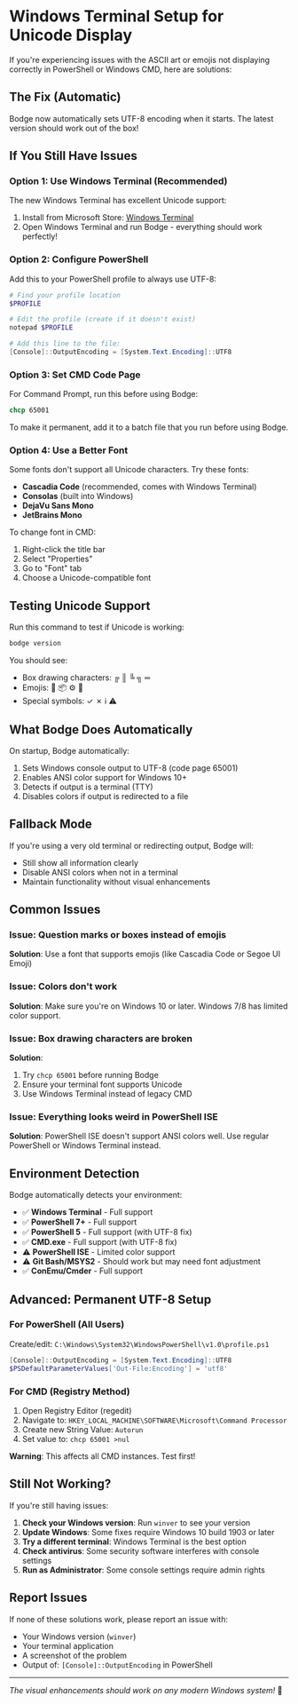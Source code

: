 # Windows Terminal Setup for Unicode Display

If you're experiencing issues with the ASCII art or emojis not displaying correctly in PowerShell or Windows CMD, here are solutions:

## The Fix (Automatic)

Bodge now automatically sets UTF-8 encoding when it starts. The latest version should work out of the box!

## If You Still Have Issues

### Option 1: Use Windows Terminal (Recommended)
The new Windows Terminal has excellent Unicode support:

1. Install from Microsoft Store: [Windows Terminal](https://www.microsoft.com/store/productId/9N0DX20HK701)
2. Open Windows Terminal and run Bodge - everything should work perfectly!

### Option 2: Configure PowerShell
Add this to your PowerShell profile to always use UTF-8:

```powershell
# Find your profile location
$PROFILE

# Edit the profile (create if it doesn't exist)
notepad $PROFILE

# Add this line to the file:
[Console]::OutputEncoding = [System.Text.Encoding]::UTF8
```

### Option 3: Set CMD Code Page
For Command Prompt, run this before using Bodge:

```cmd
chcp 65001
```

To make it permanent, add it to a batch file that you run before using Bodge.

### Option 4: Use a Better Font
Some fonts don't support all Unicode characters. Try these fonts:
- **Cascadia Code** (recommended, comes with Windows Terminal)
- **Consolas** (built into Windows)
- **DejaVu Sans Mono**
- **JetBrains Mono**

To change font in CMD:
1. Right-click the title bar
2. Select "Properties"
3. Go to "Font" tab
4. Choose a Unicode-compatible font

## Testing Unicode Support

Run this command to test if Unicode is working:
```bash
bodge version
```

You should see:
- Box drawing characters: ╔ ║ ╚ ╗ ═
- Emojis: 🔨 📦 ⚙️ 🎯
- Special symbols: ✓ ✗ ℹ ⚠

## What Bodge Does Automatically

On startup, Bodge automatically:
1. Sets Windows console output to UTF-8 (code page 65001)
2. Enables ANSI color support for Windows 10+
3. Detects if output is a terminal (TTY)
4. Disables colors if output is redirected to a file

## Fallback Mode

If you're using a very old terminal or redirecting output, Bodge will:
- Still show all information clearly
- Disable ANSI colors when not in a terminal
- Maintain functionality without visual enhancements

## Common Issues

### Issue: Question marks or boxes instead of emojis
**Solution**: Use a font that supports emojis (like Cascadia Code or Segoe UI Emoji)

### Issue: Colors don't work
**Solution**: Make sure you're on Windows 10 or later. Windows 7/8 has limited color support.

### Issue: Box drawing characters are broken
**Solution**: 
1. Try `chcp 65001` before running Bodge
2. Ensure your terminal font supports Unicode
3. Use Windows Terminal instead of legacy CMD

### Issue: Everything looks weird in PowerShell ISE
**Solution**: PowerShell ISE doesn't support ANSI colors well. Use regular PowerShell or Windows Terminal instead.

## Environment Detection

Bodge automatically detects your environment:
- ✅ **Windows Terminal** - Full support
- ✅ **PowerShell 7+** - Full support
- ✅ **PowerShell 5** - Full support (with UTF-8 fix)
- ✅ **CMD.exe** - Full support (with UTF-8 fix)
- ⚠️ **PowerShell ISE** - Limited color support
- ⚠️ **Git Bash/MSYS2** - Should work but may need font adjustment
- ✅ **ConEmu/Cmder** - Full support

## Advanced: Permanent UTF-8 Setup

### For PowerShell (All Users)
Create/edit: `C:\Windows\System32\WindowsPowerShell\v1.0\profile.ps1`

```powershell
[Console]::OutputEncoding = [System.Text.Encoding]::UTF8
$PSDefaultParameterValues['Out-File:Encoding'] = 'utf8'
```

### For CMD (Registry Method)
1. Open Registry Editor (regedit)
2. Navigate to: `HKEY_LOCAL_MACHINE\SOFTWARE\Microsoft\Command Processor`
3. Create new String Value: `Autorun`
4. Set value to: `chcp 65001 >nul`

**Warning**: This affects all CMD instances. Test first!

## Still Not Working?

If you're still having issues:

1. **Check your Windows version**: Run `winver` to see your version
2. **Update Windows**: Some fixes require Windows 10 build 1903 or later
3. **Try a different terminal**: Windows Terminal is the best option
4. **Check antivirus**: Some security software interferes with console settings
5. **Run as Administrator**: Some console settings require admin rights

## Report Issues

If none of these solutions work, please report an issue with:
- Your Windows version (`winver`)
- Your terminal application
- A screenshot of the problem
- Output of: `[Console]::OutputEncoding` in PowerShell

---

*The visual enhancements should work on any modern Windows system!* 🎨

